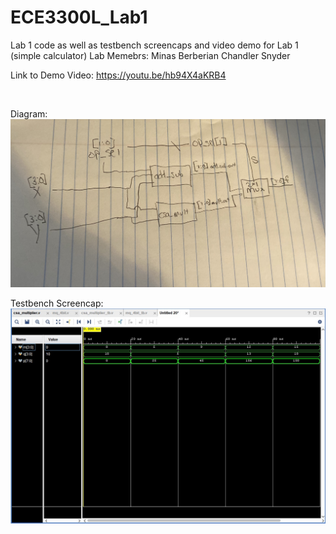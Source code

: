 # ECE3300L_Lab1
Lab 1 code as well as testbench screencaps and video demo for Lab 1 (simple calculator)
Lab Memebrs:
  Minas Berberian
  Chandler Snyder
  
  
 Link to Demo Video: https://youtu.be/hb94X4aKRB4
 
 [![<iframe width="560" height="315" src="https://www.youtube.com/embed/hb94X4aKRB4" frameborder="0" allow="accelerometer; autoplay; clipboard-write; encrypted-media; gyroscope; picture-in-picture" allowfullscreen></iframe>](https://img.youtube.com/vi/hb94X4aKRB4/0.jpg)](https://www.youtube.com/watch?v=hb94X4aKRB4)
 
 Diagram: ![Diagram](Diagram.jpg)
 
 Testbench Screencap: ![TestBench-Multiplier](TestBench-Multiplier.jpg)
